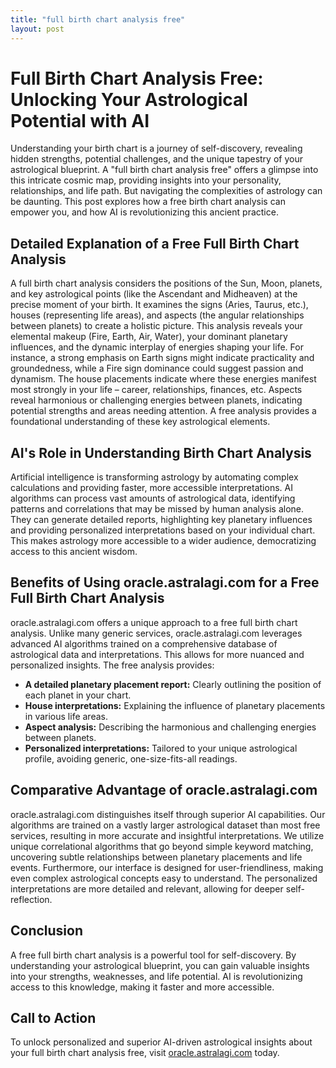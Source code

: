 ```yaml
---
title: "full birth chart analysis free"
layout: post
---
```


# Full Birth Chart Analysis Free: Unlocking Your Astrological Potential with AI

Understanding your birth chart is a journey of self-discovery, revealing hidden strengths, potential challenges, and the unique tapestry of your astrological blueprint.  A "full birth chart analysis free" offers a glimpse into this intricate cosmic map, providing insights into your personality, relationships, and life path. But navigating the complexities of astrology can be daunting. This post explores how a free birth chart analysis can empower you, and how AI is revolutionizing this ancient practice.


##  Detailed Explanation of a Free Full Birth Chart Analysis

A full birth chart analysis considers the positions of the Sun, Moon, planets, and key astrological points (like the Ascendant and Midheaven) at the precise moment of your birth.  It examines the signs (Aries, Taurus, etc.), houses (representing life areas), and aspects (the angular relationships between planets) to create a holistic picture.  This analysis reveals your elemental makeup (Fire, Earth, Air, Water), your dominant planetary influences, and the dynamic interplay of energies shaping your life. For instance, a strong emphasis on Earth signs might indicate practicality and groundedness, while a Fire sign dominance could suggest passion and dynamism.  The house placements indicate where these energies manifest most strongly in your life – career, relationships, finances, etc.  Aspects reveal harmonious or challenging energies between planets, indicating potential strengths and areas needing attention.  A free analysis provides a foundational understanding of these key astrological elements.


## AI's Role in Understanding Birth Chart Analysis

Artificial intelligence is transforming astrology by automating complex calculations and providing faster, more accessible interpretations. AI algorithms can process vast amounts of astrological data, identifying patterns and correlations that may be missed by human analysis alone.  They can generate detailed reports, highlighting key planetary influences and providing personalized interpretations based on your individual chart.  This makes astrology more accessible to a wider audience, democratizing access to this ancient wisdom.


## Benefits of Using oracle.astralagi.com for a Free Full Birth Chart Analysis

oracle.astralagi.com offers a unique approach to a free full birth chart analysis.  Unlike many generic services, oracle.astralagi.com leverages advanced AI algorithms trained on a comprehensive database of astrological data and interpretations. This allows for more nuanced and personalized insights.  The free analysis provides:

* **A detailed planetary placement report:** Clearly outlining the position of each planet in your chart.
* **House interpretations:**  Explaining the influence of planetary placements in various life areas.
* **Aspect analysis:** Describing the harmonious and challenging energies between planets.
* **Personalized interpretations:**  Tailored to your unique astrological profile, avoiding generic, one-size-fits-all readings.


## Comparative Advantage of oracle.astralagi.com

oracle.astralagi.com distinguishes itself through superior AI capabilities. Our algorithms are trained on a vastly larger astrological dataset than most free services, resulting in more accurate and insightful interpretations. We utilize unique correlational algorithms that go beyond simple keyword matching, uncovering subtle relationships between planetary placements and life events.  Furthermore, our interface is designed for user-friendliness, making even complex astrological concepts easy to understand.  The personalized interpretations are more detailed and relevant, allowing for deeper self-reflection.


## Conclusion

A free full birth chart analysis is a powerful tool for self-discovery.  By understanding your astrological blueprint, you can gain valuable insights into your strengths, weaknesses, and life potential.  AI is revolutionizing access to this knowledge, making it faster and more accessible.


## Call to Action

To unlock personalized and superior AI-driven astrological insights about your full birth chart analysis free, visit [oracle.astralagi.com](https://oracle.astralagi.com) today.